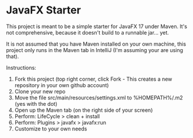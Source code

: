 # JavaFX Starter

This project is meant to be a simple starter for JavaFX 17 under Maven. 
It's not comprehensive, because it doesn't build to a runnable jar... yet.

It is not assumed that you have Maven installed on your own machine,
this project only runs in the Maven tab in IntelliJ (I'm assuming your are using that).

Instructions:

1. Fork this project (top right corner, click Fork - This creates a new 
   repository in your own github account)
2. Clone your new repo
3. Move the file src/main/resources/settings.xml to %HOMEPATH%/.m2 (yes with the dot)   
4. Open up the Maven tab (on the right side of your screen)
5. Perform: LifeCycle > clean + install
6. Perform: Plugins > javafx > javafx:run
7. Customize to your own needs
